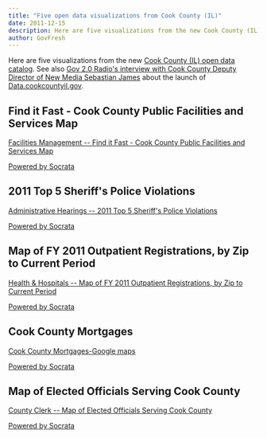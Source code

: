 ```yaml
---
title: "Five open data visualizations from Cook County (IL)"
date: 2011-12-15
description: Here are five visualizations from the new Cook County (IL) open data catalog.
author: GovFresh
---
```


Here are five visualizations from the new <a href="http://datacatalog.cookcountyil.gov">Cook County (IL) open data catalog</a>. See also <a href="http://govfresh.com/2011/12/building-a-local-government-open-data-portal/">Gov 2.0 Radio's interview with Cook County Deputy Director of New Media Sebastian James</a> about the launch of <a href="Data.cookcountyil.gov">Data.cookcountyil.gov</a>.

<h2>Find it Fast - Cook County Public Facilities and Services Map</h2>

<div><a href="https://datacatalog.cookcountyil.gov/Economic-Development/Facilities-Management-Find-it-Fast-Cook-County-Pub/i78h-ns4q" title="Facilities Management -- Find it Fast - Cook County Public Facilities and Services Map" target="_blank">Facilities Management -- Find it Fast - Cook County Public Facilities and Services Map</a><p><a href="http://www.socrata.com/" target="_blank">Powered by Socrata</a></p></div>

<h2>2011 Top 5 Sheriff's Police Violations</h2>

<div><a href="http://datacatalog.cookcountyil.gov/Courts/Administrative-Hearings-2011-Top-5-Sheriff-s-Polic/sqg9-fnih" title="Administrative Hearings -- 2011 Top 5 Sheriff's Police Violations" target="_blank">Administrative Hearings -- 2011 Top 5 Sheriff's Police Violations</a><p><a href="http://www.socrata.com/" target="_blank">Powered by Socrata</a></p></div>

<h2>Map of FY 2011 Outpatient Registrations, by Zip to Current Period</h2>

<div><a href="http://datacatalog.cookcountyil.gov/Healthcare/Health-Hospitals-Map-of-FY-2011-Outpatient-Registr/63u5-iu3c" title="Health &amp; Hospitals -- Map of FY 2011 Outpatient Registrations, by Zip to Current Period" target="_blank">Health &amp; Hospitals -- Map of FY 2011 Outpatient Registrations, by Zip to Current Period</a><p><a href="http://www.socrata.com/" target="_blank">Powered by Socrata</a></p></div>

<h2>Cook County Mortgages</h2>

<div><a href="http://datacatalog.cookcountyil.gov/Property-Taxation/Cook-County-Mortgages-Google-maps/6mgc-3cfr" title="Cook County Mortgages-Google maps" target="_blank">Cook County Mortgages-Google maps</a><p><a href="http://www.socrata.com/" target="_blank">Powered by Socrata</a></p></div>

<h2>Map of Elected Officials Serving Cook County</h2>

<div><a href="http://datacatalog.cookcountyil.gov/dataset/County-Clerk-Map-of-Elected-Officials-Serving-Cook/gban-4igd" title="County Clerk --  Map of Elected Officials Serving Cook County" target="_blank">County Clerk --  Map of Elected Officials Serving Cook County</a><p><a href="http://www.socrata.com/" target="_blank">Powered by Socrata</a></p></div>
